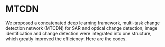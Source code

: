 # MTCDN
We proposed a concatenated deep learning framework, multi-task change detection network (MTCDN) for SAR and optical change detection, image identification and change detection were integrated into one structure, which greatly improved the efficiency. Here are the codes.

